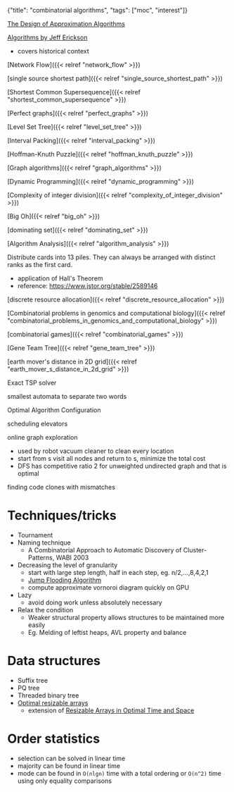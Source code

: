 {"title": "combinatorial algorithms", "tags": ["moc", "interest"]}

[The Design of Approximation Algorithms](https://www.designofapproxalgs.com/)

[Algorithms by Jeff Erickson](https://jeffe.cs.illinois.edu/teaching/algorithms/)
* covers historical context

[Network Flow]({{< relref "network_flow" >}})

[single source shortest path]({{< relref "single_source_shortest_path" >}})

[Shortest Common Supersequence]({{< relref "shortest_common_supersequence" >}})

[Perfect graphs]({{< relref "perfect_graphs" >}})

[Level Set Tree]({{< relref "level_set_tree" >}})

[Interval Packing]({{< relref "interval_packing" >}})

[Hoffman-Knuth Puzzle]({{< relref "hoffman_knuth_puzzle" >}})

[Graph algorithms]({{< relref "graph_algorithms" >}})

[Dynamic Programming]({{< relref "dynamic_programming" >}})

[Complexity of integer division]({{< relref "complexity_of_integer_division" >}})

[Big Oh]({{< relref "big_oh" >}})

[dominating set]({{< relref "dominating_set" >}})

[Algorithm Analysis]({{< relref "algorithm_analysis" >}})

Distribute cards into 13 piles. They can always be arranged with distinct ranks as the first card.
* application of Hall's Theorem
* reference: https://www.jstor.org/stable/2589146

[discrete resource allocation]({{< relref "discrete_resource_allocation" >}})

[Combinatorial problems in genomics and computational biology]({{< relref "combinatorial_problems_in_genomics_and_computational_biology" >}})

[combinatorial games]({{< relref "combinatorial_games" >}})

[Gene Team Tree]({{< relref "gene_team_tree" >}})

[earth mover's distance in 2D grid]({{< relref "earth_mover_s_distance_in_2d_grid" >}})

Exact TSP solver

smallest automata to separate two words

Optimal Algorithm Configuration

scheduling elevators

online graph exploration
* used by robot vacuum cleaner to clean every location
* start from s visit all nodes and return to s, minimize the total cost
* DFS has competitive ratio 2 for unweighted undirected graph and that is optimal

finding code clones with mismatches

# Techniques/tricks
* Tournament
* Naming technique
  * A Combinatorial Approach to Automatic Discovery of Cluster-Patterns, WABI 2003
* Decreasing the level of granularity
  * start with large step length, half in each step, eg. n/2,...,8,4,2,1
  * [Jump Flooding Algorithm](http://www.comp.nus.edu.sg/~rongguod/JFA/index.html)
  * compute approximate vornoroi diagram quickly on GPU
* Lazy
  * avoid doing work unless absolutely necessary
* Relax the condition
  * Weaker structural property allows structures to be maintained more easily
  * Eg. Melding of leftist heaps, AVL property and balance

# Data structures
* Suffix tree
* PQ tree
* Threaded binary tree
* [Optimal resizable arrays](https://arxiv.org/abs/2211.11009)
  * extension of [Resizable Arrays in Optimal Time and Space](https://sedgewick.io/wp-content/themes/sedgewick/papers/1999Optimal.pdf)

# Order statistics
* selection can be solved in linear time
* majority can be found in linear time
* mode can be found in `O(nlgn)` time with a total ordering or `O(n^2)` time using only equality comparisons
